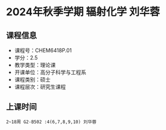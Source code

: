 # 2024年秋季学期 辐射化学 刘华蓉






## 课程信息

- 课程号：CHEM6418P.01
- 学分：2.5
- 教学类型：理论课
- 开课单位：高分子科学与工程系
- 课程类别：硕士
- 课程层次：研究生课程

## 上课时间

```
2~18周 G2-B502 :4(6,7,8,9,10) 刘华蓉
```

